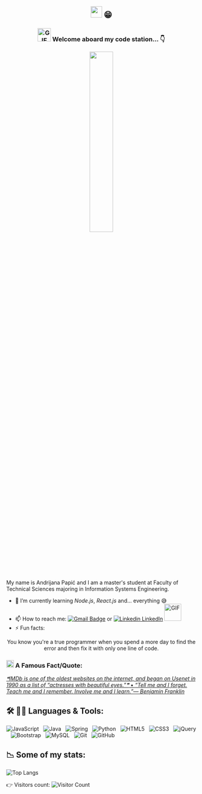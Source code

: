 <h2 align="center"><img src="https://raw.githubusercontent.com/MartinHeinz/MartinHeinz/master/wave.gif" width="30px"> 😁</h2>

### <div align="center"> <img alt="GIF" src="https://github.com/seanprashad/slackmoji/blob/master/emoji/blob/blob-good-morning-reverse.png" width="35vw" /> Welcome aboard my code station... :point_down: </div>

<div align="center">
<img src="https://rishavanand.github.io/static/images/greetings.gif" align="center" style="width: 35%" /> </div>
</br>

My name is Andrijana Papić and I am a master's student at Faculty of Technical Sciences majoring in Information Systems Engineering.

- 🌱 I’m currently learning *Node.js*, *React.js* and... everything :sweat_smile:
- 📫 How to reach me: [![Gmail Badge](https://img.shields.io/badge/-andrijanapapic98@gmail.com-c14438?style=flat-square&logo=Gmail&logoColor=white&link=mailto:andrijanapapic98@gmail.com)](mailto:andrijanapapic98@gmail.com) or [![Linkedin](https://i.stack.imgur.com/gVE0j.png) LinkedIn](https://www.linkedin.com/in/andrijana-papi%C4%87-7b3643227/) <img alt="GIF" src="https://github.com/TheDudeThatCode/TheDudeThatCode/blob/master/Assets/Handshake.gif" width="45vw" />
- ⚡ Fun facts:
<div align="center"> You know you're a true programmer when you spend a more day to find the error and then fix it with only one line of code. </div>

### <img alt="GIF" src="https://github.com/TheDudeThatCode/TheDudeThatCode/blob/master/Assets/hmm.gif" width="20vw" /> A Famous Fact/Quote:
<a href="https://github.com/marketplace/actions/quote-readme">
<!--STARTS_HERE_QUOTE_README-->
<i>❝IMDb is one of the oldest websites on the internet, and began on Usenet in 1990 as a list of “actresses with beautiful eyes.”❞</i>
• <i>“Tell me and I forget.  Teach me and I remember.  Involve me and I learn.”— Benjamin Franklin   </i>
<!--ENDS_HERE_QUOTE_README-->
</a>



## 🛠️ 👩‍💻 Languages & Tools:

![JavaScript](https://img.shields.io/badge/-JavaScript-black?logo=javascript&style=social)&nbsp;&nbsp;
![Java](https://img.shields.io/badge/-Java-black?logo=java&style=social)&nbsp;&nbsp;
![Spring](https://img.shields.io/badge/-Spring%20Framework-black?logo=spring&style=social)&nbsp;&nbsp;
![Python](https://img.shields.io/badge/-Python-black?logo=Python&style=social)&nbsp;&nbsp;
![HTML5](https://img.shields.io/badge/-HTML5-black?logo=html5&style=social)&nbsp;&nbsp;
![CSS3](https://img.shields.io/badge/-CSS3-black?logo=css3&style=social)&nbsp;&nbsp;
![jQuery](https://img.shields.io/badge/-jQuery-black?logo=jquery&style=social)&nbsp;&nbsp;
![Bootstrap](https://img.shields.io/badge/-Bootstrap-black?logo=bootstrap&style=social)&nbsp;&nbsp;
![MySQL](https://img.shields.io/badge/-MySQL-black?logo=mysql&style=social)&nbsp;&nbsp;
![Git](https://img.shields.io/badge/-Git-black?logo=git&style=social)&nbsp;&nbsp;
![GitHub](https://img.shields.io/badge/-GitHub-black?logo=github&style=social)&nbsp;&nbsp;

## 📉 Some of my stats:

![Top Langs](https://github-readme-stats.vercel.app/api/top-langs/?username=Anndrijana&exclude_repo=PPPOSegmentation&theme=highcontrast)

:point_right: Visitors count: ![Visitor Count](https://profile-counter.glitch.me/Anndrijana/count.svg)

